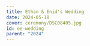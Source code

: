 ```yaml
---
title: Ethan & Enid's Wedding
date: 2024-05-18
cover: ceremony/DSC08405.jpg
id: ee-wedding
parent: "2024"
---
```

